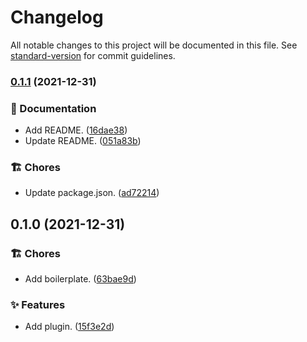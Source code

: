 # Changelog

All notable changes to this project will be documented in this file. See [standard-version](https://github.com/conventional-changelog/standard-version) for commit guidelines.

### [0.1.1](https://github.com/darkobits/vite-plugin-webfonts/compare/v0.1.0...v0.1.1) (2021-12-31)


### 📖 Documentation

* Add README. ([16dae38](https://github.com/darkobits/vite-plugin-webfonts/commit/16dae38ce2f9ccfa540ca3e9d9cf411894e6a3c1))
* Update README. ([051a83b](https://github.com/darkobits/vite-plugin-webfonts/commit/051a83bf1b31b3fee99cc890d0ba3003a1a67627))


### 🏗 Chores

* Update package.json. ([ad72214](https://github.com/darkobits/vite-plugin-webfonts/commit/ad7221477633c1031a34a67eb374b06ebc394b07))

## 0.1.0 (2021-12-31)


### 🏗 Chores

* Add boilerplate. ([63bae9d](https://github.com/darkobits/vite-plugin-webfonts/commit/63bae9d48da68aa5f000c05a82f83ff750b65eb9))


### ✨ Features

* Add plugin. ([15f3e2d](https://github.com/darkobits/vite-plugin-webfonts/commit/15f3e2d071773e94ac2cd97dbd6e597df1229560))
